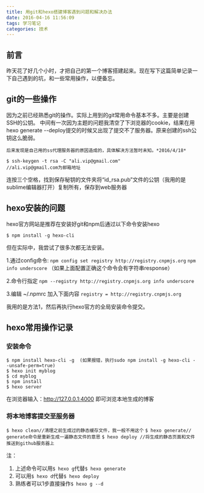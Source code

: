 ```yaml
---
title: 用git和hexo搭建博客遇到问题和解决办法
date: 2016-04-16 11:56:09
tags: 学习笔记
categories: 技术
---
```

## 前言
昨天花了好几个小时，才把自己的第一个博客搭建起来。现在写下这篇简单记录一下自己遇到的坑，和一些常用操作，以便备忘。
<!-- more -->
## git的一些操作
因为之前已经熟悉git的操作。实际上用到的git常用命令基本不多。主要是创建SSH的公钥。
中间有一次因为主题的问题我清空了下浏览器的cookie，结果在用hexo generate --deploy提交的时候又出现了提交不了服务器。原来创建的ssh公钥这么脆弱。

    后来发现是自己用的ss代理服务器的原因造成的，具体解决方法暂时未知。*2016/4/18*
    
`$ ssh-keygen -t rsa -C "ali.vip@gmail.com"           //ali.vip@gmail.com为邮箱地址`

连按三个空格，找到保存秘钥的文件夹将“id_rsa.pub”文件的公钥（我用的是sublime编辑器打开）复制所有，保存到web服务器

## hexo安装的问题
hexo官方网站是推荐在安装好git和npm后通过以下命令安装hexo

`$ npm install -g hexo-cli`

但在实际中，我尝试了很多次都无法安装。


1.通过config命令:
`npm config set registry http://registry.cnpmjs.org`
`npm info underscore` （如果上面配置正确这个命令会有字符串response）

2.命令行指定
`npm --registry http://registry.cnpmjs.org info underscore`

3.编辑 ~/.npmrc 加入下面内容
`registry = http://registry.cnpmjs.org`

我用的是方法1，然后再执行hexo官方的全局安装命令提交。

## hexo常用操作记录

### 安装命令

```
$ npm install hexo-cli -g  (如果报错，执行sudo npm install -g hexo-cli --unsafe-perm=true)
$ hexo init myblog
$ cd myblog
$ npm install
$ hexo server
```

在浏览器输入：http://127.0.0.1:4000 即可浏览本地生成的博客

### 将本地博客提交至服务器

`$ hexo clean//清理之前生成过的静态缓存文件，我一般不用这个`
`$ hexo generate//    generate命令是重新生成一遍静态文件的意思`
`$ hexo deploy //将生成的静态页面和文件推送到github服务器上`

注：

 1. 上述命令可以用`$ hexo g`代替`$ hexo generate`
 2. 可以用`$ hexo d`代替`$ hexo deploy`
 3. 熟练者可以1步直接操作`$ hexo g --d`